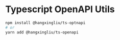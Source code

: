 # Typescript OpenAPI Utils

``` bash
npm install @hangxingliu/ts-optnapi
# or
yarn add @hangxingliu/ts-openapi
```

